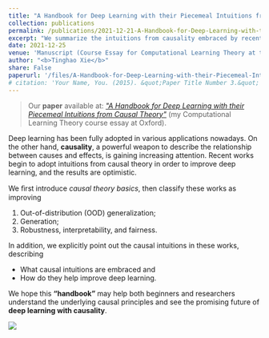 ```yaml
---
title: "A Handbook for Deep Learning with their Piecemeal Intuitions from Causal Theory"
collection: publications
permalink: /publications/2021-12-21-A-Handbook-for-Deep-Learning-with-their-Piecemeal-Intuitions-from-Causal-Theory.html
excerpt: "We summarize the intuitions from causality embraced by recent deep learning works.<br/><img style='padding-top: 10px; width: 100%' src='/images/ML-and-causality.png'>"
date: 2021-12-25
venue: 'Manuscript (Course Essay for Computational Learning Theory at the University of Oxford), 2022'
author: "<b>Tinghao Xie</b>"
share: False
paperurl: '/files/A-Handbook-for-Deep-Learning-with-their-Piecemeal-Intuitions-from-Causal-Theory.pdf'
# citation: 'Your Name, You. (2015). &quot;Paper Title Number 3.&quot; <i>Journal 1</i>. 1(3).'
---
```


> Our **paper** available at: *["A Handbook for Deep Learning with their Piecemeal Intuitions from Causal Theory"](/files/A-Handbook-for-Deep-Learning-with-their-Piecemeal-Intuitions-from-Causal-Theory.pdf)* (my Computational Learning Theory course essay at Oxford).

Deep learning has been fully adopted in various applications nowadays. On the other hand, **causality**, a powerful weapon to describe the relationship between causes and effects, is gaining increasing attention. Recent works begin to adopt intuitions from causal theory in order to improve deep learning, and the results are optimistic.

We ﬁrst introduce *causal theory basics*, then classify these works as improving

1. Out-of-distribution (OOD) generalization;
2. Generation;
3. Robustness, interpretability, and fairness.

In addition, we explicitly point out the causal intuitions in these works, describing

- What causal intuitions are embraced and
- How do they help improve deep learning.

We hope this **“handbook”** may help both beginners and researchers understand the underlying causal principles and see the promising future of **deep learning with causality**.

![](/images/ML-and-causality.png)
